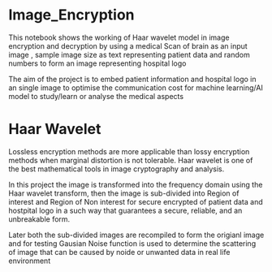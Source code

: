 # Image_Encryption

This notebook shows the working of Haar wavelet model in image encryption and decryption by using a medical Scan of brain as an input image , sample image size as text representing patient data and random numbers to form an image representing hospital logo

The aim of the project is to embed patient information and hospital logo in an single image to optimise the communication cost for machine learning/AI model to study/learn or analyse the medical aspects

# Haar Wavelet

Lossless encryption methods are more applicable than lossy encryption methods when marginal distortion is not tolerable. Haar wavelet is one of the best mathematical tools in image cryptography and analysis.

In this project the image is transformed into the frequency domain using the Haar wavelet transform, then the image is 
sub-divided into Region of interest and Region of Non interest for secure encrypted of patient data and hostpital logo in a such way that guarantees a secure, reliable, and an unbreakable form.

Later both the sub-divided images are recompiled to form the origianl image and for testing Gausian Noise function is used to determine the scattering of image that can be caused by noide or unwanted data in real life environment
